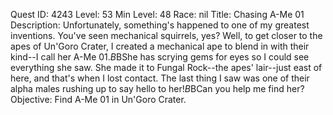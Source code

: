 Quest ID: 4243
Level: 53
Min Level: 48
Race: nil
Title: Chasing A-Me 01
Description: Unfortunately, something's happened to one of my greatest inventions. You've seen mechanical squirrels, yes? Well, to get closer to the apes of Un'Goro Crater, I created a mechanical ape to blend in with their kind--I call her A-Me 01.$B$BShe has scrying gems for eyes so I could see everything she saw. She made it to Fungal Rock--the apes' lair--just east of here, and that's when I lost contact. The last thing I saw was one of their alpha males rushing up to say hello to her!$B$BCan you help me find her?
Objective: Find A-Me 01 in Un'Goro Crater.
